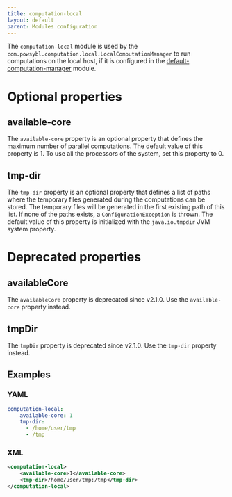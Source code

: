```yaml
---
title: computation-local
layout: default
parent: Modules configuration
---
```


The `computation-local` module is used by the `com.powsybl.computation.local.LocalComputationManager` to run computations
on the local host, if it is configured in the [default-computation-manager](default-computation-manager.md) module.

# Optional properties

## available-core
The `available-core` property is an optional property that defines the maximum number of parallel computations. The default
value of this property is 1. To use all the processors of the system, set this property to 0.

## tmp-dir
The `tmp-dir` property is an optional property that defines a list of paths where the temporary files generated during the
computations can be stored. The temporary files will be generated in the first existing path of this list. If none of the
paths exists, a `ConfigurationException` is thrown. The default value of this property is initialized with the
`java.io.tmpdir` JVM system property.

# Deprecated properties

## availableCore
The `availableCore` property is deprecated since v2.1.0. Use the `available-core` property instead.

## tmpDir
The `tmpDir` property is deprecated since v2.1.0. Use the `tmp-dir` property instead.

## Examples

### YAML
```yaml
computation-local:
    available-core: 1
    tmp-dir:
      - /home/user/tmp
      - /tmp
```

### XML
```xml
<computation-local>
    <available-core>1</available-core>
    <tmp-dir>/home/user/tmp:/tmp</tmp-dir>
</computation-local>
```
